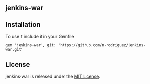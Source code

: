## jenkins-war

## Installation

To use it include it in your Gemfile

    gem 'jenkins-war', git: 'https://github.com/n-rodriguez/jenkins-war.git'


## License

jenkins-war is released under the [MIT License](https://github.com/n-rodriguez/jenkins-war/blob/master/LICENSE.txt).
